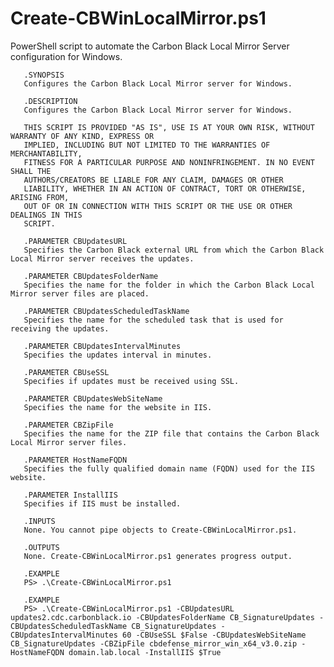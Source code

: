 # Create-CBWinLocalMirror.ps1
PowerShell script to automate the Carbon Black Local Mirror Server configuration for Windows.

       .SYNOPSIS
       Configures the Carbon Black Local Mirror server for Windows.

       .DESCRIPTION
       Configures the Carbon Black Local Mirror server for Windows.
     
       THIS SCRIPT IS PROVIDED "AS IS", USE IS AT YOUR OWN RISK, WITHOUT WARRANTY OF ANY KIND, EXPRESS OR
       IMPLIED, INCLUDING BUT NOT LIMITED TO THE WARRANTIES OF MERCHANTABILITY,
       FITNESS FOR A PARTICULAR PURPOSE AND NONINFRINGEMENT. IN NO EVENT SHALL THE
       AUTHORS/CREATORS BE LIABLE FOR ANY CLAIM, DAMAGES OR OTHER
       LIABILITY, WHETHER IN AN ACTION OF CONTRACT, TORT OR OTHERWISE, ARISING FROM,
       OUT OF OR IN CONNECTION WITH THIS SCRIPT OR THE USE OR OTHER DEALINGS IN THIS
       SCRIPT.
     
       .PARAMETER CBUpdatesURL
       Specifies the Carbon Black external URL from which the Carbon Black Local Mirror server receives the updates.
     
       .PARAMETER CBUpdatesFolderName
       Specifies the name for the folder in which the Carbon Black Local Mirror server files are placed.
     
       .PARAMETER CBUpdatesScheduledTaskName
       Specifies the name for the scheduled task that is used for receiving the updates.
     
       .PARAMETER CBUpdatesIntervalMinutes
       Specifies the updates interval in minutes.
     
       .PARAMETER CBUseSSL
       Specifies if updates must be received using SSL.
     
       .PARAMETER CBUpdatesWebSiteName
       Specifies the name for the website in IIS.
     
       .PARAMETER CBZipFile
       Specifies the name for the ZIP file that contains the Carbon Black Local Mirror server files.
     
       .PARAMETER HostNameFQDN
       Specifies the fully qualified domain name (FQDN) used for the IIS website.
     
       .PARAMETER InstallIIS
       Specifies if IIS must be installed.
     
       .INPUTS
       None. You cannot pipe objects to Create-CBWinLocalMirror.ps1.
     
       .OUTPUTS
       None. Create-CBWinLocalMirror.ps1 generates progress output.
     
       .EXAMPLE
       PS> .\Create-CBWinLocalMirror.ps1
     
       .EXAMPLE
       PS> .\Create-CBWinLocalMirror.ps1 -CBUpdatesURL updates2.cdc.carbonblack.io -CBUpdatesFolderName CB_SignatureUpdates -CBUpdatesScheduledTaskName CB_SignatureUpdates -CBUpdatesIntervalMinutes 60 -CBUseSSL $False -CBUpdatesWebSiteName CB_SignatureUpdates -CBZipFile cbdefense_mirror_win_x64_v3.0.zip -HostNameFQDN domain.lab.local -InstallIIS $True
